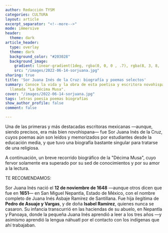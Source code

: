 ```yaml
---
author: Redacción TYSM
categories: CULTURA
layout: article
excerpt_separator: "<!--more-->"
mode: immersive
header:
  theme: dark
article_header:
  type: overlay
  theme: dark
  background_color: "#203028"
  background_image:
    gradient: linear-gradient(1deg, rgba(0, 0, 0 , .7), rgba(8, 3, 8, .9))
    src: "/images/2022-06-14-sorjuana.jpg"
sharing: true
title: 'Sor Juana Inés de la Cruz: biografía y poemas selectos'
summary: Conoce la vida y la obra de esta poetisa y escritora novohispana que fue
  llamada "La Décima Musa".
cover: "/images/2022-06-14-sorjuana.jpg"
tags: letras poesía poemas biografías
show_author_profile: false
comment: false

---
```

Una de las primeras y más destacadas escritoras mexicanas —aunque, siendo precisos, era más bien novohispana— fue Sor Juana Inés de la Cruz, cuyos poemas aún son leídos y memorizados por estudiantes desde la educación media, y que tuvo una biografía bastante singular para tratarse de una religiosa.

A continuación, un breve recorrido biográfico de la "Décima Musa", cuyo fervor solamente era superado por su sed de conocimientos y por su amor a la lectura.

TE RECOMENDAMOS:

Sor Juana Inés nació el **12 de noviembre de 1648** —aunque otros dicen que fue en **1651**— en San Miguel Nepantla, Estado de México, con el nombre completo de Juana Inés Asbaje Ramírez de Santillana. Fue hija ilegítima de **Pedro de Asuaje y Vargas**, y de doña **Isabel Ramírez**, quienes nunca se casaron.  Su infancia transcurrió en las haciendas de su abuelo, en Nepantla y Panoaya, donde la pequeña Juana Inés aprendió a leer a los tres años —y asimismo aprendió la lengua náhuatl por el contacto con los indígenas que ahí trabajaban.